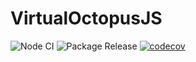 # VirtualOctopusJS

![Node CI](https://github.com/VirtualOctopus/VirtualOctopusJS/workflows/Node%20CI/badge.svg)
![Package Release](https://github.com/VirtualOctopus/VirtualOctopusJS/workflows/Package%20Release/badge.svg)
[![codecov](https://codecov.io/gh/VirtualOctopus/VirtualOctopusJS/branch/master/graph/badge.svg)](https://codecov.io/gh/VirtualOctopus/VirtualOctopusJS)
